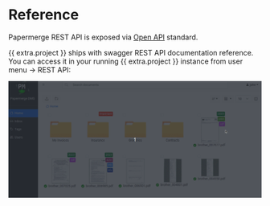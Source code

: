 # Reference


Papermerge REST API is exposed via <a href="https://www.openapis.org/" class="external-link" target="_blank">Open API</a> standard.

{{ extra.project }} ships with swagger REST API documentation reference.
You can access it in your running {{ extra.project }} instance from user menu -> REST API:


![](../img/rest-api/access-restapi.gif)
